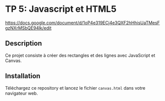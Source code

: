 # TP 5: Javascript et HTML5

https://docs.google.com/document/d/1oP4e319ECj4e3QXF2hHhisUaTMesFgzNXrMSbQE94lk/edit

## Description

Ce projet consiste à créer des rectangles et des lignes avec JavaScript et Canvas.

## Installation

Téléchargez ce repository et lancez le fichier ```canvas.html``` dans votre navigateur web.